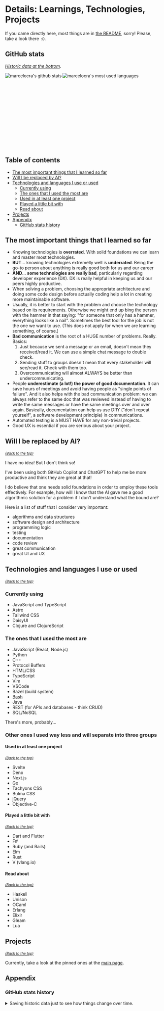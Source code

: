 # Details: Learnings, Technologies, Projects

If you came directly here, most things are in [the README](./README.md), sorry! Please, take a look there `:D`.

## GitHub stats

_[Historic data at the bottom](./details.md#github-stats-history)._

<div style="display: flex; align-items: center; gap: 3px; height: 240px;">
  <img style="height: 100%" src="https://github-readme-stats.vercel.app/api?username=marcelocra&show_icons=true&include_all_commits=true&theme=tokyonight&hide_border=true" alt="marcelocra's github stats" />
  <img  style="height: 100%" src="https://github-readme-stats.vercel.app/api/top-langs/?username=marcelocra&layout=compact&theme=tokyonight&hide_border=true&hide=Python,Java,html,CSS,C,Shell,PowerShell,Vim%20Script,Dockerfile,SCSS&langs_count=8"  alt="marcelocra's most used languages" />
</div>

## Table of contents <a name="toc"></a>

- [The most important things that I learned so far](#learnings)
- [Will I be replaced by AI?](#solid-foundations)
- [Technologies and languages I use or used](#tech)
  - [Currently using](#using)
  - [The ones that I used the most are](#used-the-most)
  - [Used in at least one project](#project)
  - [Played a little bit with](#played)
  - [Read about](#read-about)
- [Projects](#projects)
- [Appendix](#appendix)
  - [GitHub stats history](#github-stats-history)

## The most important things that I learned so far <a name="learnings"></a>

- Knowing technologies is **overrated**. With solid foundations we can learn and master most technologies.
- **BUT**... knowing technologies extremelly well is **underrated**. Being the go-to person about anything is really good both for us and our career
- **AND**... **some technologies are really bad**, particularly regarding developer experience (DX). DX is really helpful in keeping us and our peers highly productive.
- When solving a problem, choosing the appropriate architecture and doing some code design before actually coding help a lot in creating more maintainable software.
- Usually, it is better to start with the problem and choose the technology based on its requirements. Otherwise we might end up bing the person with the hammer in that saying: "for someone that only has a hammer, everything looks like a nail". Sometimes the best tool for the job is not the one we want to use. (This does not apply for when we are learning something, of course.)
- **Bad communication** is the root of a HUGE number of problems. Really. Basics:
  1. Just because we sent a message or an email, doesn't mean they received/read it. We can use a simple chat message to double check.
  1. Sending stuff to groups doesn't mean that every stakeholder will see/read it. Check with them too.
  1. Overcommunicating will almost ALWAYS be better than undercommunicating.
- People **underestimate (a lot!) the power of good documentation**. It can save hours of meetings and avoid having people as "single points of failure". And it also helps with the bad communication problem: we can always refer to the same doc that was reviewed instead of having to write the same messages or have the same meetings over and over again. Basically, documentation can help us use DRY ("don't repeat yourself", a software development principle) in communications.
- Automated testing is a MUST HAVE for any non-trivial projects.
- Good UX is essential if you are serious about your project.

## Will I be replaced by AI? <a name="solid-foundations"></a>

_[<small>(Back to the top)</small>](#me)_

I have no idea! But I don't think so!

I've been using both GitHub Copilot and ChatGPT to help me be more productive and think they are great at that!

I do believe that one needs solid foundations in order to employ these tools effectively. For example, how will I know that the AI gave me a good algorithmic solution for a problem if I don't understand what the bound are?

Here is a list of stuff that I consider very important:

- algorithms and data structures
- software design and architecture
- programming logic
- testing
- documentation
- code review
- great communication
- great UI and UX

## Technologies and languages I use or used <a name="tech"></a>

_[<small>(Back to the top)</small>](#me)_

### Currently using <a name="using"></a>

- JavaScript and TypeScript
- Astro
- Tailwind CSS
- DaisyUI
- Clojure and ClojureScript

### The ones that I used the most are <a name="used-the-most"></a>

- JavaScript (React, Node.js)
- Python
- C++
- Protocol Buffers
- HTML/CSS
- TypeScript
- Vim
- VSCode
- Bazel (build system)
- [Bash](https://www.youtube.com/watch?v=umDr0mPuyQc)
- Java
- REST (for APIs and databases - think CRUD)
- SQL/NoSQL

There's more, probably...

### Other ones I used way less and will separate into three groups

#### Used in at least one project <a name="project"></a>

_[<small>(Back to the top)</small>](#me)_

- Svelte
- Deno
- Next.js
- Go
- Tachyons CSS
- Bulma CSS
- jQuery
- Objective-C

#### Played a little bit with <a name="played"></a>

_[<small>(Back to the top)</small>](#me)_

- Dart and Flutter
- F#
- Ruby (and Rails)
- Elm
- Rust
- V (vlang.io)

#### Read about <a name="read-about"></a>

_[<small>(Back to the top)</small>](#me)_

- Haskell
- Unison
- OCaml
- Erlang
- Elixir
- Gleam
- Lua

## Projects <a name="projects"></a>

_[<small>(Back to the top)</small>](#me)_

Currently, take a look at the pinned ones at the [main page](https://github.com/marcelocra).

## Appendix <a name="appendix"></a>

### GitHub stats history <a name="github-stats-history"></a>

<details>
<summary>Saving historic data just to see how things change over time.</summary>

<br />

It is incredible how much s\*\*t happened and how life changed between each of these screenshots.

#### Feb 10, 2025, 02:36:32

![Screenshot from 2025-02-10 02-36-32](./images/github-stats/Screenshot%20from%202025-02-10%2002-36-32.png)

#### Jul 18, 2024, 11:43:23

![Screenshot from 2024-07-18 11-43-23](./images/github-stats/Screenshot%20from%202024-07-18%2011-43-23.png)

#### Feb 16, 2024, 00:37:36

![Screenshot from 2024-02-16 00-37-36](https://github.com/marcelocra/marcelocra/assets/2532492/555503de-1a5e-44ed-906e-44d5d16d7e0a)

#### May 1, 2023, 10:44:27

I made one just yesterday, before playing with Zig, and didn't think would make
another one today, but seems like only a couple of lines of Zig were enough to
put it above Go, so here we are. I guess this is because I'm excluding a number
of other "languages" I used, like Bash, PowerShell, etc.

![](./images/github-stats/Screenshot%20from%202023-05-01%2010-44-27.png)

#### April 30, 2023, 20:50:45

![](./images/github-stats/Screenshot%20from%202023-04-30%2020-50-45.png)

#### March 16, 2023, 05:24:34

Clojure's and JavaScripts' percentage increase doesn't make sense. I haven't
been writing thoses in my repos for a while now... actually, I've been writing
JavaScript, but not Clojure... what gives?

![](./images/github-stats/Screenshot%20from%202023-03-16%2005-24-34.png)

#### March 10, 2023, 06:29:24

As I work through different language tracks on [Exercism](https://exercism.org),
this graph will change more.

![](./images/github-stats/Screenshot%20from%202023-03-10%2006-29-24.png)

#### March 7, 2023, 7:33:23

![](./images/github-stats/Screenshot%20from%202023-03-07%2007-33-23.png)

#### March 4, 2023, 22:49:44

![](./images/github-stats/Screenshot%20from%202023-03-04%2022-49-55.png)

#### January 17, 2023

![](./images/github-stats/Screenshot%20from%202023-01-17.png)

</details>
